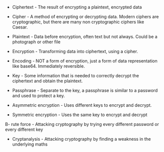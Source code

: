- Ciphertext - The result of encrypting a plaintext, encrypted data

- Cipher - A method of encrypting or decrypting data. Modern ciphers are cryptographic, but there are many non cryptographic ciphers like Caesar.

- Plaintext - Data before encryption, often text but not always. Could be a photograph or other file

- Encryption - Transforming data into ciphertext, using a cipher.

- Encoding - NOT a form of encryption, just a form of data representation like base64. Immediately reversible.

- Key - Some information that is needed to correctly decrypt the ciphertext and obtain the plaintext.

- Passphrase - Separate to the key, a passphrase is similar to a password and used to protect a key.

- Asymmetric encryption - Uses different keys to encrypt and decrypt.

- Symmetric encryption - Uses the same key to encrypt and decrypt

B- rute force - Attacking cryptography by trying every different password or every different key

- Cryptanalysis - Attacking cryptography by finding a weakness in the underlying maths